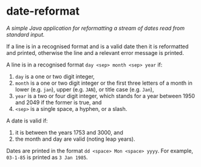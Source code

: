# date-reformat
*A simple Java application for reformatting a stream of dates read from standard input.*

If a line is in a recognised format and is a valid date then it is reformatted and printed, otherwise the line and a relevant error message is printed.

A line is in a recognised format `day <sep> month <sep> year` if:

1. `day` is a one or two digit integer,
2. `month` is a one or two digit integer or the first three letters of a month in lower (e.g. `jan`), upper (e.g. `JAN`), or title case (e.g. `Jan`),
3. `year` is a two or four digit integer, which stands for a year between 1950 and 2049 if the former is true, and
4. `<sep>` is a single space, a hyphen, or a slash.

A date is valid if:
1. it is between the years 1753 and 3000, and 
2. the month and day are valid (noting leap years).

Dates are printed in the format `dd <space> Mon <space> yyyy`. For example, `03-1-85` is printed as `3 Jan 1985`.
